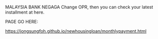 MALAYSIA BANK NEGAGA Change OPR, then you can check your latest installment at here.

PAGE GO HERE:

https://jongsungfoh.github.io/newhousingloan/monthlypayment.html
